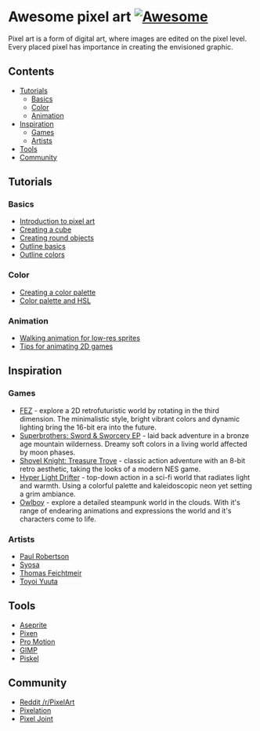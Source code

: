 # Awesome pixel art [![Awesome](https://cdn.rawgit.com/sindresorhus/awesome/d7305f38d29fed78fa85652e3a63e154dd8e8829/media/badge.svg)](https://github.com/sindresorhus/awesome)

Pixel art is a form of digital art, where images are edited on the pixel level. Every placed pixel has importance in creating the envisioned graphic.

## Contents
- [Tutorials](#tutorials)
  - [Basics](#basics)
  - [Color](#color)
  - [Animation](#animation)
- [Inspiration](#inspiration)
  - [Games](#games)
  - [Artists](#artists)
- [Tools](#tools)
- [Community](#community)

## Tutorials

### Basics
- [Introduction to pixel art](http://pixeljoint.com/forum/forum_posts.asp?TID=11299)
- [Creating a cube](http://vanmall.deviantart.com/art/How-to-start-with-pixel-art-121520884)
- [Creating round objects](http://vanmall.deviantart.com/art/How-to-make-round-objects-in-pixel-art-347907700)
- [Outline basics](http://samkeddy.com/pixel-art-outlines/)
- [Outline colors](http://samkeddy.com/pixel-art-outlines-part-2-using-color/)

### Color
- [Creating a color palette](https://betterin2d.com/2014/08/02/pixel-art-tutorial-creating-a-colour-palette/)
- [Color palette and HSL](https://opengameart.org/content/chapter-5-color-palettes)

### Animation
- [Walking animation for low-res sprites](http://www.manningkrull.com/pixel-art/walking.php)
- [Tips for animating 2D games](http://www.gamasutra.com/view/news/176663/5_tips_for_making_great_animations_for_2D_games.php)

## Inspiration
### Games
- [FEZ](http://www.fezgame.com/) - explore a 2D retrofuturistic world by rotating in the third dimension. The minimalistic style, bright vibrant colors and dynamic lighting bring the 16-bit era into the future.
- [Superbrothers: Sword & Sworcery EP](http://www.swordandsworcery.com/) - laid back adventure in a bronze age mountain wilderness. Dreamy soft colors in a living world affected by moon phases.
- [Shovel Knight: Treasure Trove](http://yachtclubgames.com/shovel-knight/) - classic action adventure with an 8-bit retro aesthetic, taking the looks of a modern NES game.
- [Hyper Light Drifter](http://www.heart-machine.com/) - top-down action in a sci-fi world that radiates light and warmth. Using a colorful palette and kaleidoscopic neon yet setting a grim ambiance.
- [Owlboy](http://www.owlboygame.com/) - explore a detailed steampunk world in the clouds. With it's range of endearing animations and expressions the world and it's characters come to life.

### Artists
- [Paul Robertson](http://probertson.tumblr.com/)
- [Syosa](http://collet66.blog52.fc2.com/)
- [Thomas Feichtmeir](http://cyangmou.deviantart.com/)
- [Toyoi Yuuta](http://1041uuu.tumblr.com/)

## Tools
- [Aseprite](http://aseprite.org/)
- [Pixen](https://pixenapp.com/)
- [Pro Motion](http://www.cosmigo.com/pixel_animation_software)
- [GIMP](https://www.gimp.org/)
- [Piskel](http://www.piskelapp.com/)

## Community
- [Reddit /r/PixelArt](https://www.reddit.com/r/PixelArt/)
- [Pixelation](http://pixelation.org/)
- [Pixel Joint](http://pixeljoint.com/)
